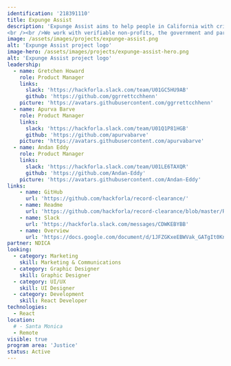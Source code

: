 ```yaml
---
identification: '218391110'
title: Expunge Assist
description: 'Expunge Assist aims to help people in California with criminal records accomplish record clearance, expungement or reduction and subsequently a second chance as a part of society.
<br /><br />We work with verifiable non-profits, the government and partners to build digital tools that can affect changes in the lives of these justice impacted individuals.'
image: /assets/images/projects/expunge-assist.png
alt: 'Expunge Assist project logo'
image-hero: /assets/images/projects/expunge-assist-hero.png
alt: 'Expunge Assist project logo'
leadership:
  - name: Gretchen Howard
    role: Product Manager
    links:
      slack: 'https://hackforla.slack.com/team/U01GC5HU9AB'
      github: 'https://github.com/ggrrettcchhenn'
    picture: 'https://avatars.githubusercontent.com/ggrrettcchhenn'
  - name: Apurva Barve
    role: Product Manager
    links:
      slack: 'https://hackforla.slack.com/team/U01Q1P81HGB'
      github: 'https://github.com/apurvabarve'
    picture: 'https://avatars.githubusercontent.com/apurvabarve'
  - name: Andan Eddy
    role: Product Manager
    links:
      slack: 'https://hackforla.slack.com/team/U01LE6TAXQR'
      github: 'https://github.com/Andan-Eddy'
    picture: 'https://avatars.githubusercontent.com/Andan-Eddy'
links:
    - name: GitHub
      url: 'https://github.com/hackforla/record-clearance/'
    - name: Readme
      url: 'https://github.com/hackforla/record-clearance/blob/master/README.md'
    - name: Slack
      url: 'https://hackforla.slack.com/messages/CDWKEBYBB'
    - name: Overview
      url: 'https://docs.google.com/document/d/1JFZGKxeEBWVak_GATgIt0Knyr9_gJ15CBirynebb4tg/preview'
partner: NDICA
looking:
  - category: Marketing
    skill: Marketing & Communications
  - category: Graphic Designer
    skill: Graphic Designer
  - category: UI/UX
    skill: UI Designer
  - category: Development
    skill: React Developer
technologies:
  - React
location:
  # - Santa Monica
  - Remote
visible: true
program area: 'Justice'
status: Active
---
```

